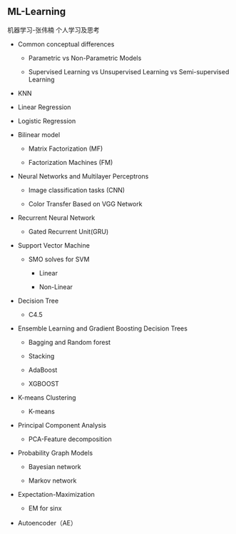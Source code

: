 ## ML-Learning
机器学习-张伟楠 
个人学习及思考

- Common conceptual differences
  
  - Parametric vs Non-Parametric Models
  
  - Supervised Learning vs Unsupervised Learning vs Semi-supervised Learning

- KNN

- Linear Regression

- Logistic Regression

- Bilinear model 
  
  - Matrix Factorization (MF)
  
  - Factorization Machines (FM)

- Neural Networks and Multilayer Perceptrons 
  
  - Image classification tasks (CNN)

  - Color Transfer Based on VGG Network

- Recurrent Neural Network
  
  - Gated Recurrent Unit(GRU)

- Support Vector Machine
 
  - SMO solves for SVM
    
    - Linear

    - Non-Linear 

- Decision Tree
   
  - C4.5

- Ensemble Learning and Gradient Boosting Decision Trees

  - Bagging and Random forest
    
  - Stacking

  - AdaBoost

  - XGBOOST 

- K-means Clustering

  - K-means 

- Principal Component Analysis
  
  - PCA-Feature decomposition

- Probability Graph Models
  
  - Bayesian network
  
  - Markov network 

- Expectation-Maximization
  
  - EM for sinx

- Autoencoder（AE）






